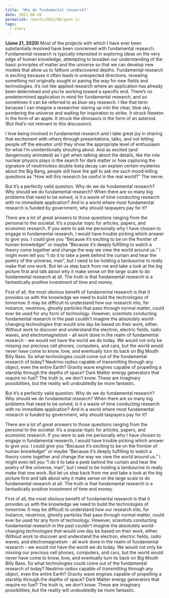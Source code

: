 ```yaml
---
title: 'Why do fundamental research?'
date: 2021-06-20
permalink: /posts/2021/06/post-1/
tags:
  - story
---
```


<strong>(June 21, 2020)</strong>
Most of the projects with which I have ever been substantially involved have been concerned with fundamental research.  Fundamental research is typically interested in exploring ideas on the very edge of human knowledge, attempting to broaden our understanding of the basic principles of matter and the universe so that we can develop new models that allow us to fathom undiscovered depths.  Fundamental research is exciting because it often leads in unexpected directions, revealing something not originally sought or paving the way for new fields and technologies.  It’s not like applied research where an application has already been determined and you’re working toward a specific end.  There’s no predetermined application in mind for fundamental research, and so sometimes it can be referred to as blue-sky research.  I like that term because I can imagine a researcher staring up into the clear, blue sky, pondering the universe and waiting for inspiration to strike.  It struck Newton in the form of an apple.  It struck the dinosaurs in the form of an asteroid.  (But that’s not relevant to this discussion).

I love being involved in fundamental research and I take great joy in sharing that excitement with others through presentations, talks, and not letting people off the elevator until they show the appropriate level of enthusiasm for what I’m unintentionally shouting about.  And as excited (and dangerously animated) as I get when talking about the details, like the role nuclear physics plays in the search for dark matter or how capturing the signature of neutrinoless double-beta decay can explain certain mysteries about the Big Bang, people still have the gall to ask me such mood-killing questions as “How will this research be useful  in the real world?”  The nerve.

But it’s a perfectly valid question.  Why do we do fundamental research?  Why should we do fundamental research?  When there are so many big problems that need to be solved, is it a waste of time conducting research with no immediate application?  And in a world where most fundamental research is funded by government, why should taxpayers pay for it?

There are a lot of great answers to those questions ranging from the personal to the societal.  It’s a popular topic for articles, papers, and economic research.  If you were to ask me personally why I have chosen to engage in fundamental research, I would have trouble picking which answer to give you.  I could give you “Because it’s exciting to be on the frontier of human knowledge!” or maybe “Because it’s deeply fulfilling to watch a theory come together and change the way we view the world around us.”  I might even tell you “I do it to take a peek behind the curtain and hear the poetry of the universe, man”, but I need to be holding a tambourine to really make that one work.  But let us step back from me and take a look at the big picture first and talk about why it make sense on the large scale to do fundamental research at all.  The truth is that fundamental research is a fantastically positive investment of time and money.

First of all, the most obvious benefit of fundamental research is that it provides us with the knowledge we need to build the technologies of tomorrow.  It may be difficult to understand how our research into, for instance, neutrinos, ghostly particles that pass through normal matter, could ever be used for any form of technology.  However, scientists conducting fundamental research in the past couldn’t imagine the absolutely world-changing technologies that would one day be based on their work, either.  Without work to discover and understand the electron, electric fields, radio waves, and electromagnetism - all work done in the realm of fundamental research - we would not have the world we do today.  We would not only be missing our precious cell phones, computers, and cars, but the world would never have come to know, love, and eventually turn its back on Big Mouth Billy Bass.  So what technologies could come out of the fundamental research of today?  Neutrino radios capable of transmitting through any object, even the entire Earth?  Gravity wave engines capable of propelling a starship through the depths of space?  Dark Matter energy generators that require no fuel?  The truth is, we don’t know.  These are imaginary possibilities, but the reality will undoubtedly be more fantastic.


But it’s a perfectly valid question.  Why do we do fundamental research?  Why should we do fundamental research?  When there are so many big problems that need to be solved, is it a waste of time conducting research with no immediate application?  And in a world where most fundamental research is funded by government, why should taxpayers pay for it?

There are a lot of great answers to those questions ranging from the personal to the societal.  It’s a popular topic for articles, papers, and economic research.  If you were to ask me personally why I have chosen to engage in fundamental research, I would have trouble picking which answer to give you.  I could give you “Because it’s exciting to be on the frontier of human knowledge!” or maybe “Because it’s deeply fulfilling to watch a theory come together and change the way we view the world around us.”  I might even tell you “I do it to take a peek behind the curtain and hear the poetry of the universe, man”, but I need to be holding a tambourine to really make that one work.  But let us step back from me and take a look at the big picture first and talk about why it make sense on the large scale to do fundamental research at all.  The truth is that fundamental research is a fantastically positive investment of time and money.

First of all, the most obvious benefit of fundamental research is that it provides us with the knowledge we need to build the technologies of tomorrow.  It may be difficult to understand how our research into, for instance, neutrinos, ghostly particles that pass through normal matter, could ever be used for any form of technology.  However, scientists conducting fundamental research in the past couldn’t imagine the absolutely world-changing technologies that would one day be based on their work, either.  Without work to discover and understand the electron, electric fields, radio waves, and electromagnetism - all work done in the realm of fundamental research - we would not have the world we do today.  We would not only be missing our precious cell phones, computers, and cars, but the world would never have come to know, love, and eventually turn its back on Big Mouth Billy Bass.  So what technologies could come out of the fundamental research of today?  Neutrino radios capable of transmitting through any object, even the entire Earth?  Gravity wave engines capable of propelling a starship through the depths of space?  Dark Matter energy generators that require no fuel?  The truth is, we don’t know.  These are imaginary possibilities, but the reality will undoubtedly be more fantastic.
